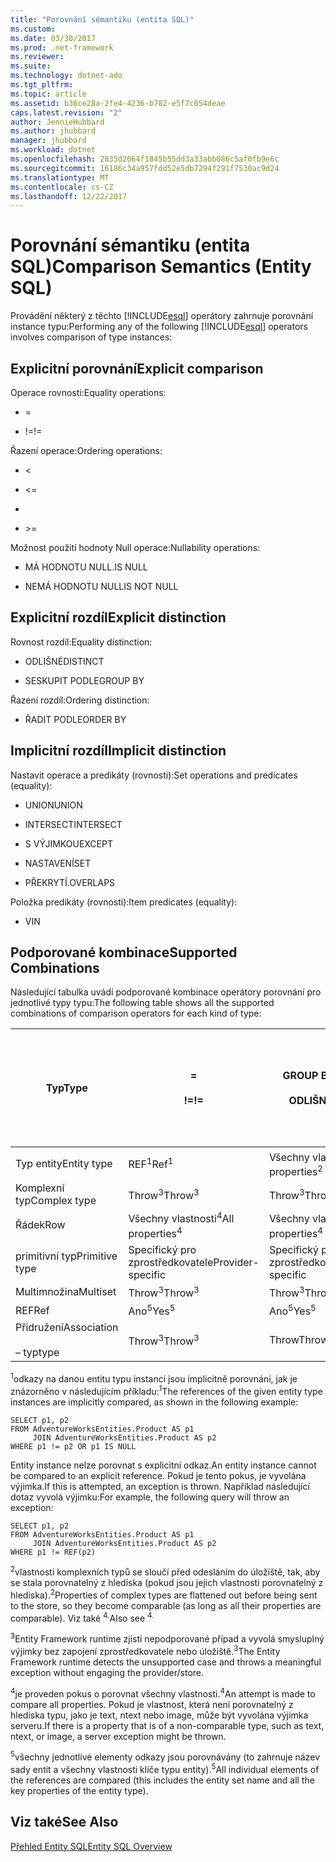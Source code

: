 ```yaml
---
title: "Porovnání sémantiku (entita SQL)"
ms.custom: 
ms.date: 03/30/2017
ms.prod: .net-framework
ms.reviewer: 
ms.suite: 
ms.technology: dotnet-ado
ms.tgt_pltfrm: 
ms.topic: article
ms.assetid: b36ce28a-2fe4-4236-b782-e5f7c054deae
caps.latest.revision: "2"
author: JennieHubbard
ms.author: jhubbard
manager: jhubbard
ms.workload: dotnet
ms.openlocfilehash: 2835d2064f1845b55dd3a33abb086c5af0fb9e6c
ms.sourcegitcommit: 16186c34a957fdd52e5db7294f291f7530ac9d24
ms.translationtype: MT
ms.contentlocale: cs-CZ
ms.lasthandoff: 12/22/2017
---
```

# <a name="comparison-semantics-entity-sql"></a><span data-ttu-id="df9ae-102">Porovnání sémantiku (entita SQL)</span><span class="sxs-lookup"><span data-stu-id="df9ae-102">Comparison Semantics (Entity SQL)</span></span>
<span data-ttu-id="df9ae-103">Provádění některý z těchto [!INCLUDE[esql](../../../../../../includes/esql-md.md)] operátory zahrnuje porovnání instance typu:</span><span class="sxs-lookup"><span data-stu-id="df9ae-103">Performing any of the following [!INCLUDE[esql](../../../../../../includes/esql-md.md)] operators involves comparison of type instances:</span></span>  
  
## <a name="explicit-comparison"></a><span data-ttu-id="df9ae-104">Explicitní porovnání</span><span class="sxs-lookup"><span data-stu-id="df9ae-104">Explicit comparison</span></span>  
 <span data-ttu-id="df9ae-105">Operace rovnosti:</span><span class="sxs-lookup"><span data-stu-id="df9ae-105">Equality operations:</span></span>  
  
-   =  
  
-   <span data-ttu-id="df9ae-106">!=</span><span class="sxs-lookup"><span data-stu-id="df9ae-106">!=</span></span>  
  
 <span data-ttu-id="df9ae-107">Řazení operace:</span><span class="sxs-lookup"><span data-stu-id="df9ae-107">Ordering operations:</span></span>  
  
-   <  
  
-   \<=  
  
-   >  
  
-   \>=  
  
 <span data-ttu-id="df9ae-108">Možnost použití hodnoty Null operace:</span><span class="sxs-lookup"><span data-stu-id="df9ae-108">Nullability operations:</span></span>  
  
-   <span data-ttu-id="df9ae-109">MÁ HODNOTU NULL.</span><span class="sxs-lookup"><span data-stu-id="df9ae-109">IS NULL</span></span>  
  
-   <span data-ttu-id="df9ae-110">NEMÁ HODNOTU NULL</span><span class="sxs-lookup"><span data-stu-id="df9ae-110">IS NOT NULL</span></span>  
  
## <a name="explicit-distinction"></a><span data-ttu-id="df9ae-111">Explicitní rozdíl</span><span class="sxs-lookup"><span data-stu-id="df9ae-111">Explicit distinction</span></span>  
 <span data-ttu-id="df9ae-112">Rovnost rozdíl:</span><span class="sxs-lookup"><span data-stu-id="df9ae-112">Equality distinction:</span></span>  
  
-   <span data-ttu-id="df9ae-113">ODLIŠNÉ</span><span class="sxs-lookup"><span data-stu-id="df9ae-113">DISTINCT</span></span>  
  
-   <span data-ttu-id="df9ae-114">SESKUPIT PODLE</span><span class="sxs-lookup"><span data-stu-id="df9ae-114">GROUP BY</span></span>  
  
 <span data-ttu-id="df9ae-115">Řazení rozdíl:</span><span class="sxs-lookup"><span data-stu-id="df9ae-115">Ordering distinction:</span></span>  
  
-   <span data-ttu-id="df9ae-116">ŘADIT PODLE</span><span class="sxs-lookup"><span data-stu-id="df9ae-116">ORDER BY</span></span>  
  
## <a name="implicit-distinction"></a><span data-ttu-id="df9ae-117">Implicitní rozdíl</span><span class="sxs-lookup"><span data-stu-id="df9ae-117">Implicit distinction</span></span>  
 <span data-ttu-id="df9ae-118">Nastavit operace a predikáty (rovnosti):</span><span class="sxs-lookup"><span data-stu-id="df9ae-118">Set operations and predicates (equality):</span></span>  
  
-   <span data-ttu-id="df9ae-119">UNION</span><span class="sxs-lookup"><span data-stu-id="df9ae-119">UNION</span></span>  
  
-   <span data-ttu-id="df9ae-120">INTERSECT</span><span class="sxs-lookup"><span data-stu-id="df9ae-120">INTERSECT</span></span>  
  
-   <span data-ttu-id="df9ae-121">S VÝJIMKOU</span><span class="sxs-lookup"><span data-stu-id="df9ae-121">EXCEPT</span></span>  
  
-   <span data-ttu-id="df9ae-122">NASTAVENÍ</span><span class="sxs-lookup"><span data-stu-id="df9ae-122">SET</span></span>  
  
-   <span data-ttu-id="df9ae-123">PŘEKRYTÍ.</span><span class="sxs-lookup"><span data-stu-id="df9ae-123">OVERLAPS</span></span>  
  
 <span data-ttu-id="df9ae-124">Položka predikáty (rovnosti):</span><span class="sxs-lookup"><span data-stu-id="df9ae-124">Item predicates (equality):</span></span>  
  
-   <span data-ttu-id="df9ae-125">V</span><span class="sxs-lookup"><span data-stu-id="df9ae-125">IN</span></span>  
  
## <a name="supported-combinations"></a><span data-ttu-id="df9ae-126">Podporované kombinace</span><span class="sxs-lookup"><span data-stu-id="df9ae-126">Supported Combinations</span></span>  
 <span data-ttu-id="df9ae-127">Následující tabulka uvádí podporované kombinace operátory porovnání pro jednotlivé typy typu:</span><span class="sxs-lookup"><span data-stu-id="df9ae-127">The following table shows all the supported combinations of comparison operators for each kind of type:</span></span>  
  
|<span data-ttu-id="df9ae-128">**Typ**</span><span class="sxs-lookup"><span data-stu-id="df9ae-128">**Type**</span></span>|**=**<br /><br /> <span data-ttu-id="df9ae-129">**!=**</span><span class="sxs-lookup"><span data-stu-id="df9ae-129">**!=**</span></span>|<span data-ttu-id="df9ae-130">**GROUP BY**</span><span class="sxs-lookup"><span data-stu-id="df9ae-130">**GROUP BY**</span></span><br /><br /> <span data-ttu-id="df9ae-131">**ODLIŠNÉ**</span><span class="sxs-lookup"><span data-stu-id="df9ae-131">**DISTINCT**</span></span>|<span data-ttu-id="df9ae-132">**UNION**</span><span class="sxs-lookup"><span data-stu-id="df9ae-132">**UNION**</span></span><br /><br /> <span data-ttu-id="df9ae-133">**INTERSECT**</span><span class="sxs-lookup"><span data-stu-id="df9ae-133">**INTERSECT**</span></span><br /><br /> <span data-ttu-id="df9ae-134">**EXCEPT**</span><span class="sxs-lookup"><span data-stu-id="df9ae-134">**EXCEPT**</span></span><br /><br /> <span data-ttu-id="df9ae-135">**SET**</span><span class="sxs-lookup"><span data-stu-id="df9ae-135">**SET**</span></span><br /><br /> <span data-ttu-id="df9ae-136">**OVERLAPS**</span><span class="sxs-lookup"><span data-stu-id="df9ae-136">**OVERLAPS**</span></span>|<span data-ttu-id="df9ae-137">**IN**</span><span class="sxs-lookup"><span data-stu-id="df9ae-137">**IN**</span></span>|<span data-ttu-id="df9ae-138">**<   <=**</span><span class="sxs-lookup"><span data-stu-id="df9ae-138">**<   <=**</span></span><br /><br /> <span data-ttu-id="df9ae-139">**>   >=**</span><span class="sxs-lookup"><span data-stu-id="df9ae-139">**>   >=**</span></span>|<span data-ttu-id="df9ae-140">**ORDER BY**</span><span class="sxs-lookup"><span data-stu-id="df9ae-140">**ORDER BY**</span></span>|<span data-ttu-id="df9ae-141">**MÁ HODNOTU NULL.**</span><span class="sxs-lookup"><span data-stu-id="df9ae-141">**IS NULL**</span></span><br /><br /> <span data-ttu-id="df9ae-142">**NEMÁ HODNOTU NULL**</span><span class="sxs-lookup"><span data-stu-id="df9ae-142">**IS NOT NULL**</span></span>|  
|-|-|-|-|-|-|-|-|  
|<span data-ttu-id="df9ae-143">Typ entity</span><span class="sxs-lookup"><span data-stu-id="df9ae-143">Entity type</span></span>|<span data-ttu-id="df9ae-144">REF<sup>1</sup></span><span class="sxs-lookup"><span data-stu-id="df9ae-144">Ref<sup>1</sup></span></span>|<span data-ttu-id="df9ae-145">Všechny vlastnosti<sup>2</sup></span><span class="sxs-lookup"><span data-stu-id="df9ae-145">All properties<sup>2</sup></span></span>|<span data-ttu-id="df9ae-146">Všechny vlastnosti<sup>2</sup></span><span class="sxs-lookup"><span data-stu-id="df9ae-146">All properties<sup>2</sup></span></span>|<span data-ttu-id="df9ae-147">Všechny vlastnosti<sup>2</sup></span><span class="sxs-lookup"><span data-stu-id="df9ae-147">All properties<sup>2</sup></span></span>|<span data-ttu-id="df9ae-148">Throw<sup>3</sup></span><span class="sxs-lookup"><span data-stu-id="df9ae-148">Throw<sup>3</sup></span></span>|<span data-ttu-id="df9ae-149">Throw<sup>3</sup></span><span class="sxs-lookup"><span data-stu-id="df9ae-149">Throw<sup>3</sup></span></span>|<span data-ttu-id="df9ae-150">REF<sup>1</sup></span><span class="sxs-lookup"><span data-stu-id="df9ae-150">Ref<sup>1</sup></span></span>|  
|<span data-ttu-id="df9ae-151">Komplexní typ</span><span class="sxs-lookup"><span data-stu-id="df9ae-151">Complex type</span></span>|<span data-ttu-id="df9ae-152">Throw<sup>3</sup></span><span class="sxs-lookup"><span data-stu-id="df9ae-152">Throw<sup>3</sup></span></span>|<span data-ttu-id="df9ae-153">Throw<sup>3</sup></span><span class="sxs-lookup"><span data-stu-id="df9ae-153">Throw<sup>3</sup></span></span>|<span data-ttu-id="df9ae-154">Throw<sup>3</sup></span><span class="sxs-lookup"><span data-stu-id="df9ae-154">Throw<sup>3</sup></span></span>|<span data-ttu-id="df9ae-155">Throw<sup>3</sup></span><span class="sxs-lookup"><span data-stu-id="df9ae-155">Throw<sup>3</sup></span></span>|<span data-ttu-id="df9ae-156">Throw<sup>3</sup></span><span class="sxs-lookup"><span data-stu-id="df9ae-156">Throw<sup>3</sup></span></span>|<span data-ttu-id="df9ae-157">Throw<sup>3</sup></span><span class="sxs-lookup"><span data-stu-id="df9ae-157">Throw<sup>3</sup></span></span>|<span data-ttu-id="df9ae-158">Throw<sup>3</sup></span><span class="sxs-lookup"><span data-stu-id="df9ae-158">Throw<sup>3</sup></span></span>|  
|<span data-ttu-id="df9ae-159">Řádek</span><span class="sxs-lookup"><span data-stu-id="df9ae-159">Row</span></span>|<span data-ttu-id="df9ae-160">Všechny vlastnosti<sup>4</sup></span><span class="sxs-lookup"><span data-stu-id="df9ae-160">All properties<sup>4</sup></span></span>|<span data-ttu-id="df9ae-161">Všechny vlastnosti<sup>4</sup></span><span class="sxs-lookup"><span data-stu-id="df9ae-161">All properties<sup>4</sup></span></span>|<span data-ttu-id="df9ae-162">Všechny vlastnosti<sup>4</sup></span><span class="sxs-lookup"><span data-stu-id="df9ae-162">All properties<sup>4</sup></span></span>|<span data-ttu-id="df9ae-163">Throw<sup>3</sup></span><span class="sxs-lookup"><span data-stu-id="df9ae-163">Throw<sup>3</sup></span></span>|<span data-ttu-id="df9ae-164">Throw<sup>3</sup></span><span class="sxs-lookup"><span data-stu-id="df9ae-164">Throw<sup>3</sup></span></span>|<span data-ttu-id="df9ae-165">Všechny vlastnosti<sup>4</sup></span><span class="sxs-lookup"><span data-stu-id="df9ae-165">All properties<sup>4</sup></span></span>|<span data-ttu-id="df9ae-166">Throw<sup>3</sup></span><span class="sxs-lookup"><span data-stu-id="df9ae-166">Throw<sup>3</sup></span></span>|  
|<span data-ttu-id="df9ae-167">primitivní typ</span><span class="sxs-lookup"><span data-stu-id="df9ae-167">Primitive type</span></span>|<span data-ttu-id="df9ae-168">Specifický pro zprostředkovatele</span><span class="sxs-lookup"><span data-stu-id="df9ae-168">Provider-specific</span></span>|<span data-ttu-id="df9ae-169">Specifický pro zprostředkovatele</span><span class="sxs-lookup"><span data-stu-id="df9ae-169">Provider-specific</span></span>|<span data-ttu-id="df9ae-170">Specifický pro zprostředkovatele</span><span class="sxs-lookup"><span data-stu-id="df9ae-170">Provider-specific</span></span>|<span data-ttu-id="df9ae-171">Specifický pro zprostředkovatele</span><span class="sxs-lookup"><span data-stu-id="df9ae-171">Provider-specific</span></span>|<span data-ttu-id="df9ae-172">Specifický pro zprostředkovatele</span><span class="sxs-lookup"><span data-stu-id="df9ae-172">Provider-specific</span></span>|<span data-ttu-id="df9ae-173">Specifický pro zprostředkovatele</span><span class="sxs-lookup"><span data-stu-id="df9ae-173">Provider-specific</span></span>|<span data-ttu-id="df9ae-174">Specifický pro zprostředkovatele</span><span class="sxs-lookup"><span data-stu-id="df9ae-174">Provider-specific</span></span>|  
|<span data-ttu-id="df9ae-175">Multimnožina</span><span class="sxs-lookup"><span data-stu-id="df9ae-175">Multiset</span></span>|<span data-ttu-id="df9ae-176">Throw<sup>3</sup></span><span class="sxs-lookup"><span data-stu-id="df9ae-176">Throw<sup>3</sup></span></span>|<span data-ttu-id="df9ae-177">Throw<sup>3</sup></span><span class="sxs-lookup"><span data-stu-id="df9ae-177">Throw<sup>3</sup></span></span>|<span data-ttu-id="df9ae-178">Throw<sup>3</sup></span><span class="sxs-lookup"><span data-stu-id="df9ae-178">Throw<sup>3</sup></span></span>|<span data-ttu-id="df9ae-179">Throw<sup>3</sup></span><span class="sxs-lookup"><span data-stu-id="df9ae-179">Throw<sup>3</sup></span></span>|<span data-ttu-id="df9ae-180">Throw<sup>3</sup></span><span class="sxs-lookup"><span data-stu-id="df9ae-180">Throw<sup>3</sup></span></span>|<span data-ttu-id="df9ae-181">Throw<sup>3</sup></span><span class="sxs-lookup"><span data-stu-id="df9ae-181">Throw<sup>3</sup></span></span>|<span data-ttu-id="df9ae-182">Throw<sup>3</sup></span><span class="sxs-lookup"><span data-stu-id="df9ae-182">Throw<sup>3</sup></span></span>|  
|<span data-ttu-id="df9ae-183">REF</span><span class="sxs-lookup"><span data-stu-id="df9ae-183">Ref</span></span>|<span data-ttu-id="df9ae-184">Ano<sup>5</sup></span><span class="sxs-lookup"><span data-stu-id="df9ae-184">Yes<sup>5</sup></span></span>|<span data-ttu-id="df9ae-185">Ano<sup>5</sup></span><span class="sxs-lookup"><span data-stu-id="df9ae-185">Yes<sup>5</sup></span></span>|<span data-ttu-id="df9ae-186">Ano<sup>5</sup></span><span class="sxs-lookup"><span data-stu-id="df9ae-186">Yes<sup>5</sup></span></span>|<span data-ttu-id="df9ae-187">Ano<sup>5</sup></span><span class="sxs-lookup"><span data-stu-id="df9ae-187">Yes<sup>5</sup></span></span>|<span data-ttu-id="df9ae-188">Throw</span><span class="sxs-lookup"><span data-stu-id="df9ae-188">Throw</span></span>|<span data-ttu-id="df9ae-189">Throw</span><span class="sxs-lookup"><span data-stu-id="df9ae-189">Throw</span></span>|<span data-ttu-id="df9ae-190">Ano<sup>5</sup></span><span class="sxs-lookup"><span data-stu-id="df9ae-190">Yes<sup>5</sup></span></span>|  
|<span data-ttu-id="df9ae-191">Přidružení</span><span class="sxs-lookup"><span data-stu-id="df9ae-191">Association</span></span><br /><br /> <span data-ttu-id="df9ae-192">– typ</span><span class="sxs-lookup"><span data-stu-id="df9ae-192">type</span></span>|<span data-ttu-id="df9ae-193">Throw<sup>3</sup></span><span class="sxs-lookup"><span data-stu-id="df9ae-193">Throw<sup>3</sup></span></span>|<span data-ttu-id="df9ae-194">Throw</span><span class="sxs-lookup"><span data-stu-id="df9ae-194">Throw</span></span>|<span data-ttu-id="df9ae-195">Throw</span><span class="sxs-lookup"><span data-stu-id="df9ae-195">Throw</span></span>|<span data-ttu-id="df9ae-196">Throw</span><span class="sxs-lookup"><span data-stu-id="df9ae-196">Throw</span></span>|<span data-ttu-id="df9ae-197">Throw<sup>3</sup></span><span class="sxs-lookup"><span data-stu-id="df9ae-197">Throw<sup>3</sup></span></span>|<span data-ttu-id="df9ae-198">Throw<sup>3</sup></span><span class="sxs-lookup"><span data-stu-id="df9ae-198">Throw<sup>3</sup></span></span>|<span data-ttu-id="df9ae-199">Throw<sup>3</sup></span><span class="sxs-lookup"><span data-stu-id="df9ae-199">Throw<sup>3</sup></span></span>|  
  
 <span data-ttu-id="df9ae-200"><sup>1</sup>odkazy na danou entitu typu instancí jsou implicitně porovnání, jak je znázorněno v následujícím příkladu:</span><span class="sxs-lookup"><span data-stu-id="df9ae-200"><sup>1</sup>The references of the given entity type instances are implicitly compared, as shown in the following example:</span></span>  
  
```  
SELECT p1, p2   
FROM AdventureWorksEntities.Product AS p1   
     JOIN AdventureWorksEntities.Product AS p2   
WHERE p1 != p2 OR p1 IS NULL  
```  
  
 <span data-ttu-id="df9ae-201">Entity instance nelze porovnat s explicitní odkaz.</span><span class="sxs-lookup"><span data-stu-id="df9ae-201">An entity instance cannot be compared to an explicit reference.</span></span> <span data-ttu-id="df9ae-202">Pokud je tento pokus, je vyvolána výjimka.</span><span class="sxs-lookup"><span data-stu-id="df9ae-202">If this is attempted, an exception is thrown.</span></span> <span data-ttu-id="df9ae-203">Například následující dotaz vyvolá výjimku:</span><span class="sxs-lookup"><span data-stu-id="df9ae-203">For example, the following query will throw an exception:</span></span>  
  
```  
SELECT p1, p2   
FROM AdventureWorksEntities.Product AS p1   
     JOIN AdventureWorksEntities.Product AS p2   
WHERE p1 != REF(p2)  
```  
  
 <span data-ttu-id="df9ae-204"><sup>2</sup>vlastnosti komplexních typů se sloučí před odesláním do úložiště, tak, aby se stala porovnatelný z hlediska (pokud jsou jejich vlastnosti porovnatelný z hlediska).</span><span class="sxs-lookup"><span data-stu-id="df9ae-204"><sup>2</sup>Properties of complex types are flattened out before being sent to the store, so they become comparable (as long as all their properties are comparable).</span></span> <span data-ttu-id="df9ae-205">Viz také <sup>4.</sup></span><span class="sxs-lookup"><span data-stu-id="df9ae-205">Also see <sup>4.</sup></span></span>  
  
 <span data-ttu-id="df9ae-206"><sup>3</sup>Entity Framework runtime zjistí nepodporované případ a vyvolá smysluplný výjimky bez zapojení zprostředkovatele nebo úložiště.</span><span class="sxs-lookup"><span data-stu-id="df9ae-206"><sup>3</sup>The Entity Framework runtime detects the unsupported case and throws a meaningful exception without engaging the provider/store.</span></span>  
  
 <span data-ttu-id="df9ae-207"><sup>4</sup>je proveden pokus o porovnat všechny vlastnosti.</span><span class="sxs-lookup"><span data-stu-id="df9ae-207"><sup>4</sup>An attempt is made to compare all properties.</span></span> <span data-ttu-id="df9ae-208">Pokud je vlastnost, která není porovnatelný z hlediska typu, jako je text, ntext nebo image, může být vyvolána výjimka serveru.</span><span class="sxs-lookup"><span data-stu-id="df9ae-208">If there is a property that is of a non-comparable type, such as text, ntext, or image, a server exception might be thrown.</span></span>  
  
 <span data-ttu-id="df9ae-209"><sup>5</sup>všechny jednotlivé elementy odkazy jsou porovnávány (to zahrnuje název sady entit a všechny vlastnosti klíče typu entity).</span><span class="sxs-lookup"><span data-stu-id="df9ae-209"><sup>5</sup>All individual elements of the references are compared (this includes the entity set name and all the key properties of the entity type).</span></span>  
  
## <a name="see-also"></a><span data-ttu-id="df9ae-210">Viz také</span><span class="sxs-lookup"><span data-stu-id="df9ae-210">See Also</span></span>  
 [<span data-ttu-id="df9ae-211">Přehled Entity SQL</span><span class="sxs-lookup"><span data-stu-id="df9ae-211">Entity SQL Overview</span></span>](../../../../../../docs/framework/data/adonet/ef/language-reference/entity-sql-overview.md)
